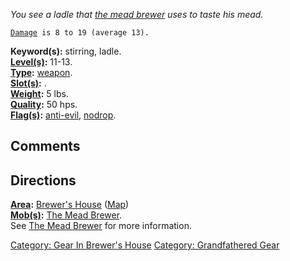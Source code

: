 *You see a ladle that [the mead brewer](Mead_Brewer "wikilink") uses to
taste his mead.*

[`Damage`](Melee_Weapon_Values "wikilink")` is 8 to 19 (average 13).`

**Keyword(s):** stirring, ladle.  
**[Level(s)](Object_Level "wikilink"):** 11-13.  
**[Type](:Category:_Object_Types "wikilink"):**
[weapon](:Category:_Melee_Weapons "wikilink").  
**[Slot(s)](Object_Slots "wikilink"):** <wielded>.  
**[Weight](Object_Weight "wikilink"):** 5 lbs.  
**[Quality](Object_Quality "wikilink"):** 50 hps.  
**[Flag(s)](:Category:_Object_Flags "wikilink"):**
[anti-evil](Anti-Evil_Flag "wikilink"),
[nodrop](NoDrop_Flag "wikilink").  

## Comments

## Directions

**[Area](:Category:_Areas "wikilink"):** [Brewer's
House](:Category:_Brewer's_House "wikilink")
([Map](Brewer's_House_Map "wikilink"))  
**[Mob(s)](:Category:_Mobs "wikilink"):** [The Mead
Brewer](Mead_Brewer "wikilink").  
See [The Mead Brewer](Mead_Brewer "wikilink") for more information.  

[Category: Gear In Brewer's
House](Category:_Gear_In_Brewer's_House "wikilink") [Category:
Grandfathered Gear](Category:_Grandfathered_Gear "wikilink")
